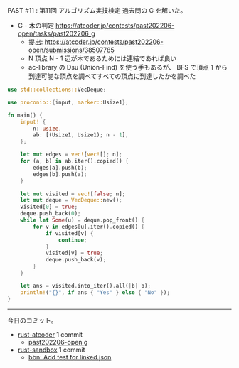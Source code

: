 PAST #11 : 第11回 アルゴリズム実技検定 過去問の G を解いた。

- G - 木の判定
  <https://atcoder.jp/contests/past202206-open/tasks/past202206_g>
  - 提出: <https://atcoder.jp/contests/past202206-open/submissions/38507785>
  - N 頂点 N - 1 辺が木であるためには連結であれば良い
  - ac-library の Dsu (Union-Find) を使う手もあるが、 BFS で頂点 1 から到達可能な頂点を調べてすべての頂点に到達したかを調べた

```rust
use std::collections::VecDeque;

use proconio::{input, marker::Usize1};

fn main() {
    input! {
        n: usize,
        ab: [(Usize1, Usize1); n - 1],
    };

    let mut edges = vec![vec![]; n];
    for (a, b) in ab.iter().copied() {
        edges[a].push(b);
        edges[b].push(a);
    }

    let mut visited = vec![false; n];
    let mut deque = VecDeque::new();
    visited[0] = true;
    deque.push_back(0);
    while let Some(u) = deque.pop_front() {
        for v in edges[u].iter().copied() {
            if visited[v] {
                continue;
            }
            visited[v] = true;
            deque.push_back(v);
        }
    }

    let ans = visited.into_iter().all(|b| b);
    println!("{}", if ans { "Yes" } else { "No" });
}
```

---

今日のコミット。

- [rust-atcoder](https://github.com/bouzuya/rust-atcoder) 1 commit
  - [past202206-open g](https://github.com/bouzuya/rust-atcoder/commit/db69925aabc53c2cb564c0f8b78ce0823135dc68)
- [rust-sandbox](https://github.com/bouzuya/rust-sandbox) 1 commit
  - [bbn: Add test for linked.json](https://github.com/bouzuya/rust-sandbox/commit/c62617b2fd10fd6cff811e67d64cfac139a139ba)
